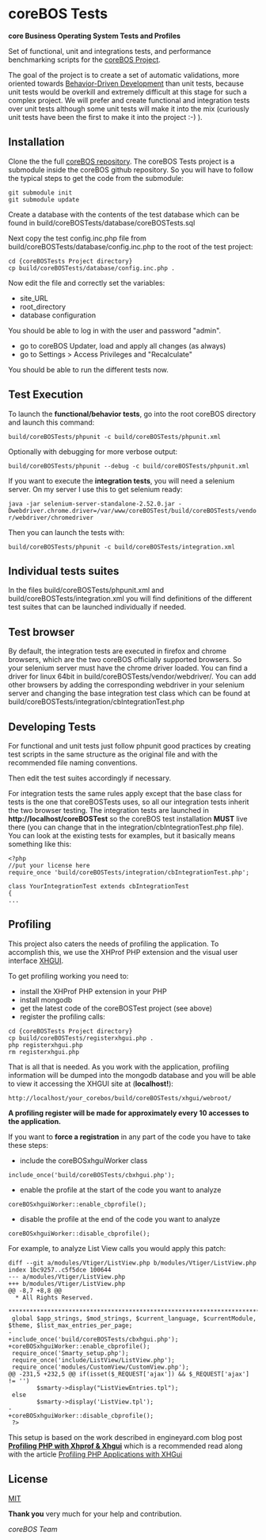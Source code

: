 coreBOS Tests
=======

**core Business Operating System Tests and Profiles**

Set of functional, unit and integrations tests, and performance benchmarking scripts for the [coreBOS Project](http://corebos.org/).

The goal of the project is to create a set of automatic validations, more oriented towards [Behavior-Driven Development](http://en.wikipedia.org/wiki/Behavior_driven_development) than unit tests, because unit tests would be overkill and extremely difficult at this stage for such a complex project. We will prefer and create functional and integration tests over unit tests although some unit tests will make it into the mix (curiously unit tests have been the first to make it into the project :-) ).

Installation
-------

Clone the the full [coreBOS repository](https://github.com/tsolucio/corebos). The coreBOS Tests project is a submodule inside the coreBOS github repository. So you will have to follow the typical steps to get the code from the submodule:
```
git submodule init
git submodule update
```

Create a database with the contents of the test database which can be found in build/coreBOSTests/database/coreBOSTests.sql

Next copy the test config.inc.php file from build/coreBOSTests/database/config.inc.php to the root of the test project:
```
cd {coreBOSTests Project directory}
cp build/coreBOSTests/database/config.inc.php .
```
Now edit the file and correctly set the variables:
* site_URL
* root_directory
* database configuration

You should be able to log in with the user and password "admin".

* go to coreBOS Updater, load and apply all changes (as always)
* go to Settings > Access Privileges and "Recalculate"

You should be able to run the different tests now.

Test Execution
-------

To launch the **functional/behavior tests**, go into the root coreBOS directory and launch this command:

```build/coreBOSTests/phpunit -c build/coreBOSTests/phpunit.xml```

Optionally with debugging for more verbose output:

```build/coreBOSTests/phpunit --debug -c build/coreBOSTests/phpunit.xml```

If you want to execute the **integration tests**, you will need a selenium server. On my server I use this to get selenium ready:

```java -jar selenium-server-standalone-2.52.0.jar -Dwebdriver.chrome.driver=/var/www/coreBOSTest/build/coreBOSTests/vendor/webdriver/chromedriver```

Then you can launch the tests with:

```build/coreBOSTests/phpunit -c build/coreBOSTests/integration.xml```

Individual tests suites
-------

In the files build/coreBOSTests/phpunit.xml and build/coreBOSTests/integration.xml you will find definitions of the different test suites that can be launched individually if needed.

Test browser
----------

By default, the integration tests are executed in firefox and chrome browsers, which are the two coreBOS officially supported browsers. So your selenium server must have the chrome driver loaded. You can find a driver for linux 64bit in build/coreBOSTests/vendor/webdriver/. You can add other browsers by adding the corresponding webdriver in your selenium server and changing the base integration test class which can be found at build/coreBOSTests/integration/cbIntegrationTest.php

Developing Tests
----------

For functional and unit tests just follow phpunit good practices by creating test scripts in the same structure as the original file and with the recommended file naming conventions.

Then edit the test suites accordingly if necessary.

For integration tests the same rules apply except that the base class for tests is the one that coreBOSTests uses, so all our integration tests inherit the two browser testing. The integration tests are launched in **http://localhost/coreBOSTest** so the coreBOS test installation **MUST** live there (you can change that in the integration/cbIntegrationTest.php file). You can look at the existing tests for examples, but it basically means something like this:

```
<?php
//put your license here
require_once 'build/coreBOSTests/integration/cbIntegrationTest.php';

class YourIntegrationTest extends cbIntegrationTest
{
...
```

Profiling
-------
This project also caters the needs of profiling the application. To accomplish this, we use the XHProf PHP extension and the visual user interface [XHGUI](https://github.com/perftools/xhgui.git).

To get profiling working you need to:
* install the XHProf PHP extension in your PHP
* install mongodb
* get the latest code of the coreBOSTest project (see above)
* register the profiling calls:
```
cd {coreBOSTests Project directory}
cp build/coreBOSTests/registerxhgui.php .
php registerxhgui.php
rm registerxhgui.php
```

That is all that is needed. As you work with the application, profiling information will be dumped into the mongodb database and you will be able to view it accessing the XHGUI site at (**localhost!**):

```
http://localhost/your_corebos/build/coreBOSTests/xhgui/webroot/
```

**A profiling register will be made for approximately every 10 accesses to the application.**

If you want to **force a registration** in any part of the code you have to take these steps:

* include the coreBOSxhguiWorker class

```
include_once('build/coreBOSTests/cbxhgui.php');
 ```
 
* enable the profile at the start of the code you want to analyze

```
coreBOSxhguiWorker::enable_cbprofile();
```

* disable the profile at the end of the code you want to analyze

```
coreBOSxhguiWorker::disable_cbprofile();
```

For example, to analyze List View calls you would apply this patch:

```
diff --git a/modules/Vtiger/ListView.php b/modules/Vtiger/ListView.php
index 1bc9257..c5f5dce 100644
--- a/modules/Vtiger/ListView.php
+++ b/modules/Vtiger/ListView.php
@@ -8,7 +8,8 @@
  * All Rights Reserved.
  ************************************************************************************/
 global $app_strings, $mod_strings, $current_language, $currentModule, $theme, $list_max_entries_per_page;
-
+include_once('build/coreBOSTests/cbxhgui.php');
+coreBOSxhguiWorker::enable_cbprofile();
 require_once('Smarty_setup.php');
 require_once('include/ListView/ListView.php');
 require_once('modules/CustomView/CustomView.php');
@@ -231,5 +232,5 @@ if(isset($_REQUEST['ajax']) && $_REQUEST['ajax'] != '')
        $smarty->display("ListViewEntries.tpl");
 else
        $smarty->display('ListView.tpl');
-
+coreBOSxhguiWorker::disable_cbprofile();
 ?>
```

This setup is based on the work described in engineyard.com blog post [**Profiling PHP with Xhprof & Xhgui**](https://blog.engineyard.com/2014/profiling-with-xhprof-xhgui-part-1) which is a recommended read along with the article [Profiling PHP Applications with XHGui](https://inviqa-production.squarespace.com/blog/2013/10/01/profiling-php-applications-with-xhgui)



License
-------

[MIT](https://github.com/tsolucio/coreBOSTests/blob/master/LICENSE.md)

**Thank you** very much for your help and contribution.

*coreBOS Team*
